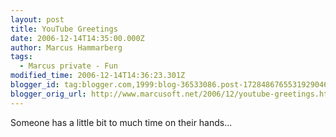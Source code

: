 ```yaml
---
layout: post
title: YouTube Greetings
date: 2006-12-14T14:35:00.000Z
author: Marcus Hammarberg
tags:
  - Marcus private - Fun
modified_time: 2006-12-14T14:36:23.301Z
blogger_id: tag:blogger.com,1999:blog-36533086.post-1728486765531929046
blogger_orig_url: http://www.marcusoft.net/2006/12/youtube-greetings.html
---
```


Someone has
a little bit to much time on their hands...

